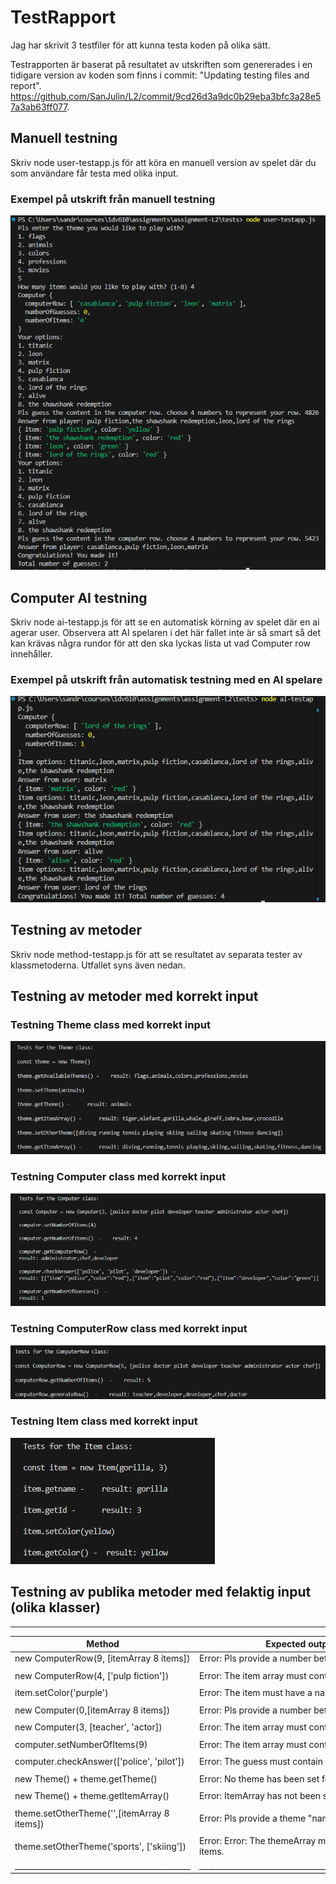 # TestRapport

Jag har skrivit 3 testfiler för att kunna testa koden på olika sätt. 

Testrapporten är baserat på resultatet av utskriften som genererades i en tidigare version av koden som finns i commit: "Updating testing files and report". https://github.com/SanJulin/L2/commit/9cd26d3a9dc0b29eba3bfc3a28e57a3ab63ff077. 

## Manuell testning
Skriv node user-testapp.js för att köra en manuell version av spelet där du som användare får testa med olika input. 

### Exempel på utskrift från manuell testning
![manuell testning](./test-img/user-test.png)

## Computer AI testning
Skriv node ai-testapp.js för att se en automatisk körning av spelet där en ai agerar user. Observera att AI spelaren i det här fallet inte är så smart så det kan krävas några rundor för att den ska lyckas lista ut vad Computer row innehåller. 

### Exempel på utskrift från automatisk testning med en AI spelare
![ai testning](./test-img/ai-test.png)

## Testning av metoder
Skriv node method-testapp.js för att se resultatet av separata tester av klassmetoderna. Utfallet syns även nedan.


## Testning av metoder med korrekt input 

### Testning Theme class med korrekt input 

![theme class testing](./test-img/testresult-theme.png)


### Testning Computer class med korrekt input 

![computer class testing](./test-img/testresult-computer.png)


### Testning ComputerRow class med korrekt input 

![computerrow class testing](./test-img/testresult-computer-row.png)


### Testning Item class med korrekt input 

![item class testing](./test-img/testresult-item.png)


## Testning av publika metoder med felaktig input (olika klasser)
_________________________________________________________________________________________________________________
| Method                                     | Expected output                                   | Test result  |
|--------------------------------------------|---------------------------------------------------|--------------|              
| new ComputerRow(9, [itemArray 8 items])    | Error: Pls provide a number between 1 - 8         | Successful   |
|                                            |                                                   |              |
| new ComputerRow(4, ['pulp fiction'])       | Error: The item array must contain 8 items        | Successful   |
|                                            |                                                   |              |
| item.setColor('purple')                    | Error: The item must have a name                  | Successful   |
|                                            |                                                   |              |
| new Computer(0,[itemArray 8 items])        | Error: Pls provide a number between 1 - 8         | Successful   |
|                                            |                                                   |              |
| new Computer(3, [teacher', 'actor])        | Error: The item array must contain 8 items        | Successful   |
|                                            |                                                   |              |
| computer.setNumberOfItems(9)               | Error: The item array must contain 8 items        | Successful   |
|                                            |                                                   |              |    
| computer.checkAnswer(['police', 'pilot'])  | Error: The guess must contain 3 items.            | Successful   | 
|                                            |                                                   |              |    
| new Theme() + theme.getTheme()             | Error: No theme has been set for the game         | Successful   |
|                                            |                                                   |              |    
| new Theme() + theme.getItemArray()         | Error: ItemArray has not been set                 | Successful   |
|                                            |                                                   |              |    
| theme.setOtherTheme('',[itemArray 8 items])| Error: Pls provide a theme "name" for the game    | Successful   |
|                                            |                                                   |              |    
| theme.setOtherTheme('sports', ['skiing'])  | Error: Error: The themeArray must contain 8 items.| Sucessful    |
|____________________________________________|___________________________________________________|______________|

